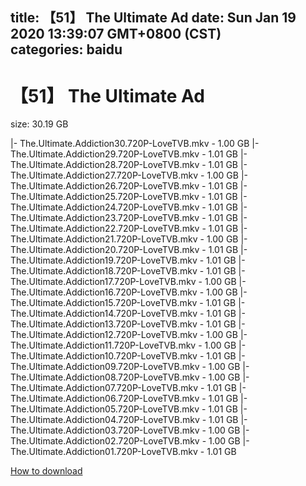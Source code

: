 
title: 【51】 The Ultimate Ad
date: Sun Jan 19 2020 13:39:07 GMT+0800 (CST)    
categories: baidu
---

# 【51】 The Ultimate Ad
size: 30.19 GB
 
 
|- The.Ultimate.Addiction30.720P-LoveTVB.mkv - 1.00 GB
|- The.Ultimate.Addiction29.720P-LoveTVB.mkv - 1.01 GB
|- The.Ultimate.Addiction28.720P-LoveTVB.mkv - 1.01 GB
|- The.Ultimate.Addiction27.720P-LoveTVB.mkv - 1.00 GB
|- The.Ultimate.Addiction26.720P-LoveTVB.mkv - 1.01 GB
|- The.Ultimate.Addiction25.720P-LoveTVB.mkv - 1.01 GB
|- The.Ultimate.Addiction24.720P-LoveTVB.mkv - 1.01 GB
|- The.Ultimate.Addiction23.720P-LoveTVB.mkv - 1.01 GB
|- The.Ultimate.Addiction22.720P-LoveTVB.mkv - 1.01 GB
|- The.Ultimate.Addiction21.720P-LoveTVB.mkv - 1.00 GB
|- The.Ultimate.Addiction20.720P-LoveTVB.mkv - 1.01 GB
|- The.Ultimate.Addiction19.720P-LoveTVB.mkv - 1.01 GB
|- The.Ultimate.Addiction18.720P-LoveTVB.mkv - 1.01 GB
|- The.Ultimate.Addiction17.720P-LoveTVB.mkv - 1.00 GB
|- The.Ultimate.Addiction16.720P-LoveTVB.mkv - 1.00 GB
|- The.Ultimate.Addiction15.720P-LoveTVB.mkv - 1.01 GB
|- The.Ultimate.Addiction14.720P-LoveTVB.mkv - 1.01 GB
|- The.Ultimate.Addiction13.720P-LoveTVB.mkv - 1.01 GB
|- The.Ultimate.Addiction12.720P-LoveTVB.mkv - 1.00 GB
|- The.Ultimate.Addiction11.720P-LoveTVB.mkv - 1.00 GB
|- The.Ultimate.Addiction10.720P-LoveTVB.mkv - 1.01 GB
|- The.Ultimate.Addiction09.720P-LoveTVB.mkv - 1.00 GB
|- The.Ultimate.Addiction08.720P-LoveTVB.mkv - 1.00 GB
|- The.Ultimate.Addiction07.720P-LoveTVB.mkv - 1.01 GB
|- The.Ultimate.Addiction06.720P-LoveTVB.mkv - 1.01 GB
|- The.Ultimate.Addiction05.720P-LoveTVB.mkv - 1.01 GB
|- The.Ultimate.Addiction04.720P-LoveTVB.mkv - 1.01 GB
|- The.Ultimate.Addiction03.720P-LoveTVB.mkv - 1.00 GB
|- The.Ultimate.Addiction02.720P-LoveTVB.mkv - 1.00 GB
|- The.Ultimate.Addiction01.720P-LoveTVB.mkv - 1.01 GB

[How to download](https://bpcam.bemobtrk.com/go/2ceec3aa-1ca2-46d6-b9ff-aaa5c184517c?jno=4243)